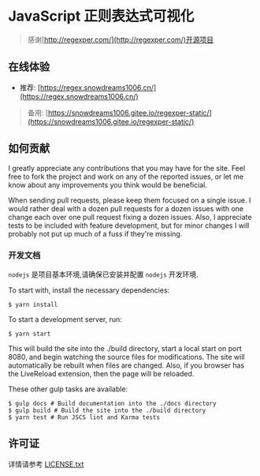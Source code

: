 # JavaScript 正则表达式可视化

> 感谢[http://regexper.com/](http://regexper.com/)开源项目

## 在线体验

- 推荐: [https://regex.snowdreams1006.cn/](https://regex.snowdreams1006.cn/)

> 备用: [https://snowdreams1006.gitee.io/regexper-static/](https://snowdreams1006.gitee.io/regexper-static/)

## 如何贡献

I greatly appreciate any contributions that you may have for the site. Feel free to fork the project and work on any of the reported issues, or let me know about any improvements you think would be beneficial.

When sending pull requests, please keep them focused on a single issue. I would rather deal with a dozen pull requests for a dozen issues with one change each over one pull request fixing a dozen issues. Also, I appreciate tests to be included with feature development, but for minor changes I will probably not put up much of a fuss if they're missing.

### 开发文档

`nodejs` 是项目基本环境,请确保已安装并配置 `nodejs` 开发环境.

To start with, install the necessary dependencies:

    $ yarn install

To start a development server, run:

    $ yarn start

This will build the site into the ./build directory, start a local start on port 8080, and begin watching the source files for modifications. The site will automatically be rebuilt when files are changed. Also, if you browser has the LiveReload extension, then the page will be reloaded.

These other gulp tasks are available:

    $ gulp docs # Build documentation into the ./docs directory
    $ gulp build # Build the site into the ./build directory
    $ yarn test # Run JSCS lint and Karma tests

## 许可证

详情请参考 [LICENSE.txt](./LICENSE.txt)
